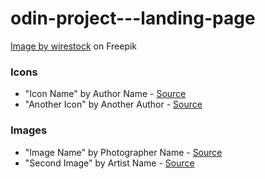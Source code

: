 # odin-project---landing-page


<a href="https://www.freepik.com/free-photo/hungry-white-brown-dog-with-big-ears-brown-eyes-ready-eat-bowl-full-food_28741516.htm#query=happy%20dog%20eating%20dog%20food&position=1&from_view=search&track=ais&uuid=9c965db8-905a-4308-acf4-7495ddb67adf">Image by wirestock</a> on Freepik

### Icons
- "Icon Name" by Author Name - [Source](link)
- "Another Icon" by Another Author - [Source](link)

### Images
- "Image Name" by Photographer Name - [Source](link)
- "Second Image" by Artist Name - [Source](link)
